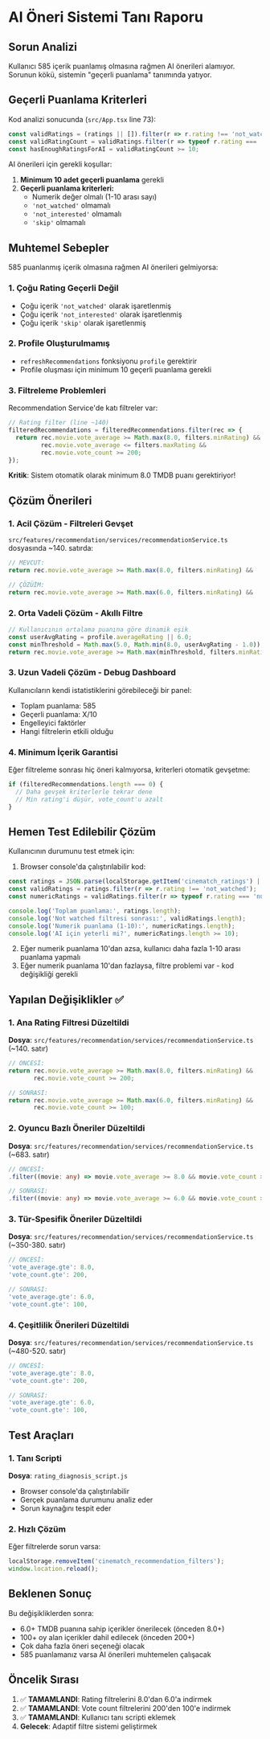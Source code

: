 # AI Öneri Sistemi Tanı Raporu

## Sorun Analizi

Kullanıcı 585 içerik puanlamış olmasına rağmen AI önerileri alamıyor. Sorunun kökü, sistemin "geçerli puanlama" tanımında yatıyor.

## Geçerli Puanlama Kriterleri

Kod analizi sonucunda (`src/App.tsx` line 73):

```typescript
const validRatings = (ratings || []).filter(r => r.rating !== 'not_watched');
const validRatingCount = validRatings.filter(r => typeof r.rating === 'number' && r.rating >= 1 && r.rating <= 10).length;
const hasEnoughRatingsForAI = validRatingCount >= 10;
```

AI önerileri için gerekli koşullar:

1. **Minimum 10 adet geçerli puanlama** gerekli
2. **Geçerli puanlama kriterleri:**
   - Numerik değer olmalı (1-10 arası sayı)
   - `'not_watched'` olmamalı
   - `'not_interested'` olmamalı  
   - `'skip'` olmamalı

## Muhtemel Sebepler

585 puanlanmış içerik olmasına rağmen AI önerileri gelmiyorsa:

### 1. Çoğu Rating Geçerli Değil
- Çoğu içerik `'not_watched'` olarak işaretlenmiş
- Çoğu içerik `'not_interested'` olarak işaretlenmiş
- Çoğu içerik `'skip'` olarak işaretlenmiş

### 2. Profile Oluşturulmamış
- `refreshRecommendations` fonksiyonu `profile` gerektirir
- Profile oluşması için minimum 10 geçerli puanlama gerekli

### 3. Filtreleme Problemleri
Recommendation Service'de katı filtreler var:

```typescript
// Rating filter (line ~140)
filteredRecommendations = filteredRecommendations.filter(rec => {
  return rec.movie.vote_average >= Math.max(8.0, filters.minRating) && 
         rec.movie.vote_average <= filters.maxRating &&
         rec.movie.vote_count >= 200;
});
```

**Kritik**: Sistem otomatik olarak minimum 8.0 TMDB puanı gerektiriyor!

## Çözüm Önerileri

### 1. Acil Çözüm - Filtreleri Gevşet
`src/features/recommendation/services/recommendationService.ts` dosyasında ~140. satırda:

```typescript
// MEVCUT:
return rec.movie.vote_average >= Math.max(8.0, filters.minRating) && 

// ÇÖZÜİM:
return rec.movie.vote_average >= Math.max(6.0, filters.minRating) && 
```

### 2. Orta Vadeli Çözüm - Akıllı Filtre
```typescript
// Kullanıcının ortalama puanına göre dinamik eşik
const userAvgRating = profile.averageRating || 6.0;
const minThreshold = Math.max(5.0, Math.min(8.0, userAvgRating - 1.0));
return rec.movie.vote_average >= Math.max(minThreshold, filters.minRating) &&
```

### 3. Uzun Vadeli Çözüm - Debug Dashboard
Kullanıcıların kendi istatistiklerini görebileceği bir panel:

- Toplam puanlama: 585
- Geçerli puanlama: X/10
- Engelleyici faktörler
- Hangi filtrelerin etkili olduğu

### 4. Minimum İçerik Garantisi
Eğer filtreleme sonrası hiç öneri kalmıyorsa, kriterleri otomatik gevşetme:

```typescript
if (filteredRecommendations.length === 0) {
  // Daha gevşek kriterlerle tekrar dene
  // Min rating'i düşür, vote_count'u azalt
}
```

## Hemen Test Edilebilir Çözüm

Kullanıcının durumunu test etmek için:

1. Browser console'da çalıştırılabilir kod:
```javascript
const ratings = JSON.parse(localStorage.getItem('cinematch_ratings') || '[]');
const validRatings = ratings.filter(r => r.rating !== 'not_watched');
const numericRatings = validRatings.filter(r => typeof r.rating === 'number' && r.rating >= 1 && r.rating <= 10);

console.log('Toplam puanlama:', ratings.length);
console.log('Not watched filtresi sonrası:', validRatings.length);
console.log('Numerik puanlama (1-10):', numericRatings.length);
console.log('AI için yeterli mi?', numericRatings.length >= 10);
```

2. Eğer numerik puanlama 10'dan azsa, kullanıcı daha fazla 1-10 arası puanlama yapmalı
3. Eğer numerik puanlama 10'dan fazlaysa, filtre problemi var - kod değişikliği gerekli

## Yapılan Değişiklikler ✅

### 1. Ana Rating Filtresi Düzeltildi
**Dosya**: `src/features/recommendation/services/recommendationService.ts` (~140. satır)
```typescript
// ÖNCESİ: 
return rec.movie.vote_average >= Math.max(8.0, filters.minRating) && 
       rec.movie.vote_count >= 200;

// SONRASI:
return rec.movie.vote_average >= Math.max(6.0, filters.minRating) && 
       rec.movie.vote_count >= 100;
```

### 2. Oyuncu Bazlı Öneriler Düzeltildi
**Dosya**: `src/features/recommendation/services/recommendationService.ts` (~683. satır)
```typescript
// ÖNCESİ: 
.filter((movie: any) => movie.vote_average >= 8.0 && movie.vote_count >= 200)

// SONRASI:
.filter((movie: any) => movie.vote_average >= 6.0 && movie.vote_count >= 100)
```

### 3. Tür-Spesifik Öneriler Düzeltildi
**Dosya**: `src/features/recommendation/services/recommendationService.ts` (~350-380. satır)
```typescript
// ÖNCESİ: 
'vote_average.gte': 8.0,
'vote_count.gte': 200,

// SONRASI:
'vote_average.gte': 6.0,
'vote_count.gte': 100,
```

### 4. Çeşitlilik Önerileri Düzeltildi
**Dosya**: `src/features/recommendation/services/recommendationService.ts` (~480-520. satır)
```typescript
// ÖNCESİ: 
'vote_average.gte': 8.0,
'vote_count.gte': 200,

// SONRASI:
'vote_average.gte': 6.0,
'vote_count.gte': 100,
```

## Test Araçları

### 1. Tanı Scripti
**Dosya**: `rating_diagnosis_script.js`
- Browser console'da çalıştırılabilir
- Gerçek puanlama durumunu analiz eder
- Sorun kaynağını tespit eder

### 2. Hızlı Çözüm
Eğer filtrelerde sorun varsa:
```javascript
localStorage.removeItem('cinematch_recommendation_filters');
window.location.reload();
```

## Beklenen Sonuç

Bu değişikliklerden sonra:
- 6.0+ TMDB puanına sahip içerikler önerilecek (önceden 8.0+)
- 100+ oy alan içerikler dahil edilecek (önceden 200+)
- Çok daha fazla öneri seçeneği olacak
- 585 puanlamanız varsa AI önerileri muhtemelen çalışacak

## Öncelik Sırası

1. ✅ **TAMAMLANDI**: Rating filtrelerini 8.0'dan 6.0'a indirmek
2. ✅ **TAMAMLANDI**: Vote count filtrelerini 200'den 100'e indirmek
3. ✅ **TAMAMLANDI**: Kullanıcı tanı scripti eklemek  
4. **Gelecek**: Adaptif filtre sistemi geliştirmek